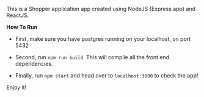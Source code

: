 This is a Shopper application app created using NodeJS (Express app) and ReactJS.

**How To Run**
- First, make sure you have postgres running on your localhost, on port 5432

- Second, run `npm run build`. This will compile all the front end dependencies.

- Finally, run `npm start` and head over to `localhost:3000` to check the app!

Enjoy it!